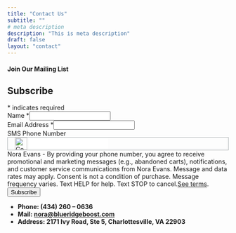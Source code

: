 ```yaml
---
title: "Contact Us"
subtitle: ""
# meta description
description: "This is meta description"
draft: false
layout: "contact"
---
```



#### Join Our Mailing List


<div id="mc_embed_signup">
  <form action="https://blueridgeboost.us18.list-manage.com/subscribe/post?u=a3e5cd8bfd87915fee9250407&amp;id=5ed4f8f1b7&amp;f_id=008bc6e0f0" method="post" id="mc-embedded-subscribe-form" name="mc-embedded-subscribe-form" class="validate" target="_blank">
      <div id="mc_embed_signup_scroll"><h2>Subscribe</h2>
          <div class="indicates-required"><span class="asterisk">*</span> indicates required</div>
          <div class="mc-field-group"><label for="mce-FNAME">Name <span class="asterisk">*</span></label><input type="text" name="FNAME" class="required text" id="mce-FNAME" required="" value=""></div><div class="mc-field-group"><label for="mce-EMAIL">Email Address <span class="asterisk">*</span></label><input type="email" name="EMAIL" class="required email" id="mce-EMAIL" required="" value=""></div><div class="mc-field-group"><label for="mce-SMSPHONE">SMS Phone Number </label><div class="" style="display: flex; border: 1px solid rgb(171, 176, 178);"><div style="display: flex;"><span style="padding-left: 16px; padding-right: 4px; align-self: center;"><div style="display: flex; align-content: flex-start; align-items: center; gap: 10px;"><img src="https://digitalasset.intuit.com/render/content/dam/intuit/mc-fe/en_us/images/forms-landing-pages/smsphone/flag-us32.svg" alt="Country Code" width="28" height="28"></div></span></div><input type="text" name="SMSPHONE" class="REQ_CSS" id="mce-SMSPHONE" value="" style="border: none;"></div><div class="mc-sms-phone-group"><div class="small-meta">Nora Evans - By providing your phone number, you agree to receive promotional and marketing messages (e.g., abandoned carts), notifications, and customer service communications from Nora Evans. Message and data rates may apply. Consent is not a condition of purchase. Message frequency varies. Text HELP for help. Text STOP to cancel.<a href="http://eepurl.com/iQSA6k" target="_blank">See terms</a>.</div></div></div>
      <div id="mce-responses" class="clear">
          <div class="response" id="mce-error-response" style="display: none;"></div>
          <div class="response" id="mce-success-response" style="display: none;"></div>
      </div><div aria-hidden="true" style="position: absolute; left: -5000px;"><input type="text" name="b_a3e5cd8bfd87915fee9250407_5ed4f8f1b7" tabindex="-1" value=""></div><div class="clear"><input type="submit" name="subscribe" id="mc-embedded-subscribe" class="button" value="Subscribe"></div>
  </div>
</form>
</div>


* **Phone: (434) 260 &ndash; 0636** 
* **Mail: nora@blueridgeboost.com**
* **Address: 2171 Ivy Road, Ste 5, Charlottesville, VA 22903**